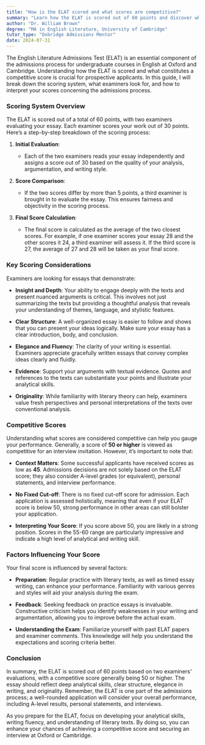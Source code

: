 ```yaml
---
title: "How is the ELAT scored and what scores are competitive?"
summary: "Learn how the ELAT is scored out of 60 points and discover what scores are competitive for Oxford and Cambridge English admissions."
author: "Dr. William Brown"
degree: "MA in English Literature, University of Cambridge"
tutor_type: "Oxbridge Admissions Mentor"
date: 2024-07-31
---
```


The English Literature Admissions Test (ELAT) is an essential component of the admissions process for undergraduate courses in English at Oxford and Cambridge. Understanding how the ELAT is scored and what constitutes a competitive score is crucial for prospective applicants. In this guide, I will break down the scoring system, what examiners look for, and how to interpret your scores concerning the admissions process.

### Scoring System Overview

The ELAT is scored out of a total of 60 points, with two examiners evaluating your essay. Each examiner scores your work out of 30 points. Here’s a step-by-step breakdown of the scoring process:

1. **Initial Evaluation**: 
   - Each of the two examiners reads your essay independently and assigns a score out of 30 based on the quality of your analysis, argumentation, and writing style.

2. **Score Comparison**: 
   - If the two scores differ by more than 5 points, a third examiner is brought in to evaluate the essay. This ensures fairness and objectivity in the scoring process.

3. **Final Score Calculation**: 
   - The final score is calculated as the average of the two closest scores. For example, if one examiner scores your essay 28 and the other scores it 24, a third examiner will assess it. If the third score is 27, the average of 27 and 28 will be taken as your final score.

### Key Scoring Considerations

Examiners are looking for essays that demonstrate:

- **Insight and Depth**: Your ability to engage deeply with the texts and present nuanced arguments is critical. This involves not just summarizing the texts but providing a thoughtful analysis that reveals your understanding of themes, language, and stylistic features.

- **Clear Structure**: A well-organized essay is easier to follow and shows that you can present your ideas logically. Make sure your essay has a clear introduction, body, and conclusion.

- **Elegance and Fluency**: The clarity of your writing is essential. Examiners appreciate gracefully written essays that convey complex ideas clearly and fluidly.

- **Evidence**: Support your arguments with textual evidence. Quotes and references to the texts can substantiate your points and illustrate your analytical skills.

- **Originality**: While familiarity with literary theory can help, examiners value fresh perspectives and personal interpretations of the texts over conventional analysis.

### Competitive Scores

Understanding what scores are considered competitive can help you gauge your performance. Generally, a score of **50 or higher** is viewed as competitive for an interview invitation. However, it’s important to note that:

- **Context Matters**: Some successful applicants have received scores as low as **45**. Admissions decisions are not solely based on the ELAT score; they also consider A-level grades (or equivalent), personal statements, and interview performance.

- **No Fixed Cut-off**: There is no fixed cut-off score for admission. Each application is assessed holistically, meaning that even if your ELAT score is below 50, strong performance in other areas can still bolster your application.

- **Interpreting Your Score**: If you score above 50, you are likely in a strong position. Scores in the 55-60 range are particularly impressive and indicate a high level of analytical and writing skill.

### Factors Influencing Your Score

Your final score is influenced by several factors:

- **Preparation**: Regular practice with literary texts, as well as timed essay writing, can enhance your performance. Familiarity with various genres and styles will aid your analysis during the exam.

- **Feedback**: Seeking feedback on practice essays is invaluable. Constructive criticism helps you identify weaknesses in your writing and argumentation, allowing you to improve before the actual exam.

- **Understanding the Exam**: Familiarize yourself with past ELAT papers and examiner comments. This knowledge will help you understand the expectations and scoring criteria better.

### Conclusion

In summary, the ELAT is scored out of 60 points based on two examiners' evaluations, with a competitive score generally being 50 or higher. The essay should reflect deep analytical skills, clear structure, elegance in writing, and originality. Remember, the ELAT is one part of the admissions process; a well-rounded application will consider your overall performance, including A-level results, personal statements, and interviews.

As you prepare for the ELAT, focus on developing your analytical skills, writing fluency, and understanding of literary texts. By doing so, you can enhance your chances of achieving a competitive score and securing an interview at Oxford or Cambridge.
    